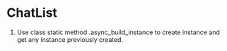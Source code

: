 # ChatList

1. Use class static method .async_build_instance to create instance and get any instance previously created.